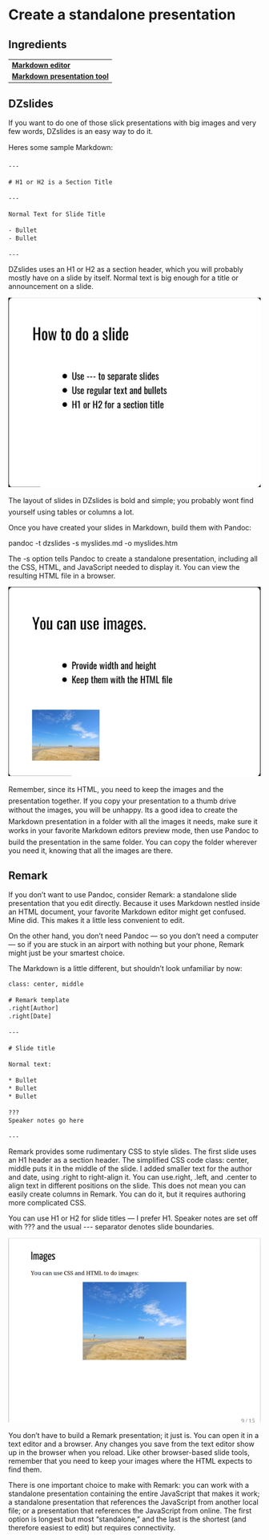 # Create a standalone presentation



## Ingredients

<table>
  <tr>
    <td><b><a href="../../tools/tools-editors/">Markdown editor</a></b></td>
  </tr>
  <tr>
    <td><b><a href="../../tools/tools-slides/">Markdown presentation tool</a></b></td>
  </tr>
</table>


## DZslides

If you want to do one of those slick presentations with big images and very few words, DZslides is an easy way to do it.

Heres some sample Markdown:

```
---

# H1 or H2 is a Section Title

---

Normal Text for Slide Title

- Bullet
- Bullet

---
```

DZslides uses an H1 or H2 as a section header, which you will probably mostly have on a slide by itself. Normal text is big enough for a title or announcement on a slide.

![](../img/slides-dzslides.png)

The layout of slides in DZslides is bold and simple; you probably wont find yourself using tables or columns a lot.

Once you have created your slides in Markdown, build them with Pandoc:

pandoc -t dzslides -s myslides.md -o myslides.htm

The -s option tells Pandoc to create a standalone presentation, including all the CSS, HTML, and JavaScript needed to display it. You can view the resulting HTML file in a browser.

![](../img/slides-dzslides-images.png)

Remember, since its HTML, you need to keep the images and the presentation together. If you copy your presentation to a thumb drive without the images, you will be unhappy. Its a good idea to create the Markdown presentation in a folder with all the images it needs, make sure it works in your favorite Markdown editors preview mode, then use Pandoc to build the presentation in the same folder. You can copy the folder wherever you need it, knowing that all the images are there.

## Remark

If you don’t want to use Pandoc, consider Remark: a standalone slide presentation that you edit directly. Because it uses Markdown nestled inside an HTML document, your favorite Markdown editor might get confused. Mine did. This makes it a little less convenient to edit.

On the other hand, you don’t need Pandoc — so you don’t need a computer — so if you are stuck in an airport with nothing but your phone, Remark might just be your smartest choice.

The Markdown is a little different, but shouldn’t look unfamiliar by now:

```
class: center, middle

# Remark template
.right[Author]
.right[Date]

---

# Slide title

Normal text:

* Bullet
* Bullet
* Bullet

???
Speaker notes go here

---

```

Remark provides some rudimentary CSS to style slides. The first slide uses an H1 header as a section header. The simplified CSS code class: center, middle puts it in the middle of the slide. I added smaller text for the author and date, using .right to right-align it. You can use.right, .left, and .center to align text in different positions on the slide. This does not mean you can easily create columns in Remark. You can do it, but it requires authoring more complicated CSS.

You can use H1 or H2 for slide titles — I prefer H1. Speaker notes are set off with ??? and the usual --- separator denotes slide boundaries.

![](../img/slides-remark.png)

You don’t have to build a Remark presentation; it just is. You can open it in a text editor and a browser. Any changes you save from the text editor show up in the browser when you reload. Like other browser-based slide tools, remember that you need to keep your images where the HTML expects to find them.

There is one important choice to make with Remark: you can work with a standalone presentation containing the entire JavaScript that makes it work; a standalone presentation that references the JavaScript from another local file; or a presentation that references the JavaScript from online. The first option is longest but most “standalone,” and the last is the shortest (and therefore easiest to edit) but requires connectivity.

